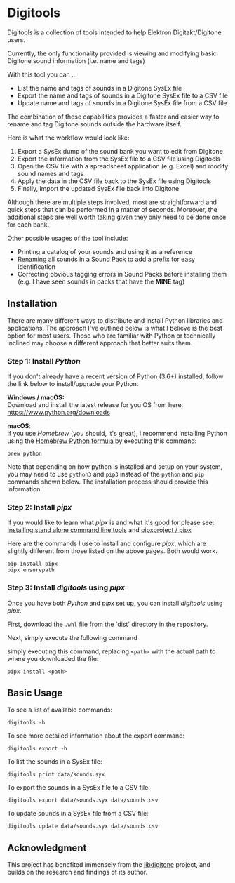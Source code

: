 # Digitools
Digitools is a collection of tools intended to help Elektron Digitakt/Digitone users.

Currently, the only functionality provided is viewing and modifying basic Digitone sound information (i.e. name and tags)

With this tool you can ...
- List the name and tags of sounds in a Digitone SysEx file
- Export the name and tags of sounds in a Digitone SysEx file to a CSV file
- Update name and tags of sounds in a Digitone SysEx file from a CSV file

The combination of these capabilities provides a faster and easier way to rename and tag Digitone sounds outside the hardware itself.

Here is what the workflow would look like:
1. Export a SysEx dump of the sound bank you want to edit from Digitone
2. Export the information from the SysEx file to a CSV file using Digitools
3. Open the CSV file with a spreadsheet application (e.g. Excel) and modify sound names and tags
4. Apply the data in the CSV file back to the SysEx file using Digitools
5. Finally, import the updated SysEx file back into Digitone

Although there are multiple steps involved, most are straightforward and quick steps that can be performed in a matter of seconds. Moreover, the additional steps are well worth taking given they only need to be done once for each bank.

Other possible usages of the tool include:
- Printing a catalog of your sounds and using it as a reference
- Renaming all sounds in a Sound Pack to add a prefix for easy identification
- Correcting obvious tagging errors in Sound Packs before installing them (e.g. I have seen sounds in packs that have the __MINE__ tag)

## Installation
There are many different ways to distribute and install Python libraries and applications. The approach I've outlined below is what I believe is the best option for most users. Those who are familiar with Python or technically inclined may choose a different approach that better suits them.

### Step 1: Install _Python_
If you don't already have a recent version of Python (3.6+) installed, follow the link below to install/upgrade your Python.

__Windows / macOS:__<br>
Download and install the latest release for you OS from here:<br>
https://www.python.org/downloads

__macOS__:<br>
If you use _Homebrew_ (you should, it's great), I recommend installing Python using the [Homebrew Python formula](https://docs.brew.sh/Homebrew-and-Python) by executing this command:<br>
```
brew python
```

Note that depending on how python is installed and setup on your system, you may need to use `python3` and `pip3` instead of the `python` and `pip` commands shown below. The installation process should provide this information.

### Step 2: Install _pipx_
If you would like to learn what _pipx_ is and what it's good for please see: [Installing stand alone command line tools](https://packaging.python.org/guides/installing-stand-alone-command-line-tools) and [pipxproject / pipx](https://github.com/pipxproject/pipx)

Here are the commands I use to install and configure _pipx_, which are slightly different from those listed on the above pages. Both would work.
```
pip install pipx
pipx ensurepath
```

### Step 3: Install _digitools_ using _pipx_
Once you have both _Python_ and _pipx_ set up, you can install _digitools_ using _pipx_.

First, download the `.whl` file from the 'dist' directory in the repository.

Next, simply execute the following command

simply executing this command, replacing `<path>` with the actual path to where you downloaded the file:
```
pipx install <path>
```

## Basic Usage
To see a list of available commands:
```
digitools -h
```

To see more detailed information about the export command:
```
digitools export -h
```

To list the sounds in a SysEx file:
```
digitools print data/sounds.syx
```

To export the sounds in a SysEx file to a CSV file:
```
digitools export data/sounds.syx data/sounds.csv
```

To update sounds in a SysEx file from a CSV file:
```
digitools update data/sounds.syx data/sounds.csv
```

## Acknowledgment
This project has benefited immensely from the [libdigitone](https://gitlab.com/dhuck/libdigitone) project, and builds on the research and findings of its author.